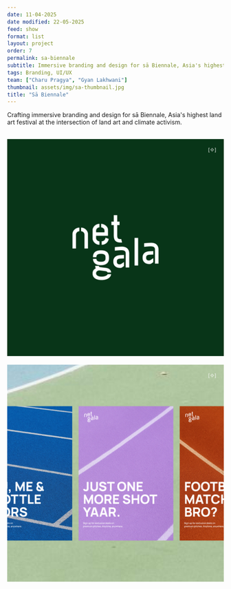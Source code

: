```yaml
---
date: 11-04-2025
date modified: 22-05-2025
feed: show
format: list
layout: project
order: 7
permalink: sa-biennale
subtitle: Immersive branding and design for sā Biennale, Asia's highest land art festival
tags: Branding, UI/UX
team: ["Charu Pragya", "Gyan Lakhwani"]
thumbnail: assets/img/sa-thumbnail.jpg
title: "Sā Biennale"
---
```


Crafting immersive branding and design for sā Biennale, Asia's highest land art festival at the intersection of land art and climate activism.

<div class="img-grid">
  <img src="../assets/img/ng-logo.jpg" alt="A sunny beach">
  <img src="../assets/img/ng-posters.jpg" alt="A sunny beach">
</div>